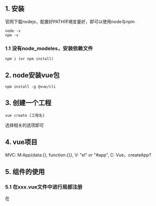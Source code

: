 ## 1. 安装
官网下载nodejs，配置好PATH环境变量好，即可以使用node与npm
    
    node -v
    npm -v
### 1.1 没有node_modeles，安装依赖文件
    
    npm i (or npm install)

## 2. node安装vue包
    
    npm install -g @vue/cli

## 3. 创建一个工程 

    vue create [工程名]

选择相关的选项即可

## 4. vue项目
MVC: M:App{data:{}, function:{}}, V: "el" or "#app", C: Vue，createApp? 

## 5. 组件的使用
### 5.1 在xxx.vue文件中进行局部注册
在<script>标签下，需要导入和注册两个步骤：

    <script>
    // 1. 在对应的文件夹下「导入」组件，components
    import HelloWorld from './components/HelloWorld.vue'
    // script里面必需要有export。与外面的import是对应的
    export default {
      // 当前文件组件名
      name: 'App',
      // 
      props:['titles']
      // 2. 注册组件名，已经写好的组件名称
      components: {
        HelloWorld
      },
      data:function(){
        return:{
                title:"小金刚"
            }
      },
      methons{
          
        }
        
    }
    </script>

### 5.2 在main.js文件中进行全局注册  
    一般在使用第三方成熟的组件的时候，可以使用全局注册，只需要使用app.use就可以了
    
    // main.ts
    import { createApp } from 'vue'
    import ElementPlus from 'element-plus'
    import 'element-plus/dist/index.css'
    import App from './App.vue'

    const app = createApp(App)
    // 
    app.use(ElementPlus)
    app.mount('#app')
    
## 6. elements-ui使用
### 6.1 安装
-S: 表示将安装的信息记录到package.json
    npm i element-ui -S
    
### 6.2 全局注册
    //vue 3.x
    app.use(ElementPlus)
    //vue 2.x
    Vue.use(ElementPlus)


## 7. VueRouter
Vue适合做单页面的项目，VueRouter用来控制不同组件的显示，比如components目录下的xxx.vue文件，设定不同组件和路径的映射
### 7.1 安装
    npm install vue-router@3

### 7.2 使用简介
声明式调用
    App.vue
    <!-- 声明路由链接 -->
    <router-link to="/discover">发现音乐</router-link>
    <!-- 声明路由占位标签 -->
    <router-view></router-view>
    
    ├── components
    │   └── HelloWorld.vue
    └── router
        └── index.js
    router文件中的index.js
    import VueRouter from "Vue-router";
    import Vue from "vue";
    import Discover from "../components/Discover.vue"
    Vue.use(VueRouter)
    
    // 2. 定义路由
    // 每个路由应该映射一个组件。 其中"component" 可以是
    // 通过 Vue.extend() 创建的组件构造器，
    // 或者，只是一个组件配置对象。
    // 我们晚点再讨论嵌套路由。
    const routes = new VueRouter(
        routers:[
            { path: '/discover', component: Discover, children: {
                path:'xxx', component:'child_name'}},
            <!-- 重定向 -->
            { path: '/', redirect: Discover}
        ]
    )

    export default router
    
    
    
    <!-- main.js -->
    import Vue from 'vue'
    import App from './App.vue'
    import router from "./router"

    Vue.config.productionTip = false

    new Vue({
      render: h => h(App),
      <!-- 添加了这一行 -->
      router:router 
    }).$mount('#app')


编程式调用

    router.push(...)
    ...
        this.$router.push('movie/${id}')
    ...


## 8 Vuex
    用于组件之间数据的转递。父组件和子组件可以通过props传递，但是兄弟组件不可以这样。
### 8.1 安装
    
    npm install vuex@next

### 8.2 使用
每个Vuex核心都是一个store全局对象  

    // Vue store主要由以下机制组成：
    // 1. State：存储应用程序的状态数据。
    // 2. Getters：从state中派生出一些状态，类似于计算属性。
    // 3. Mutations：修改state的唯一途径，且必须是同步函数。
    // 4. Actions：用于提交mutations，可以包含任意异步操作。
    // 5. Modules：将store分割成模块，每个模块拥有自己的state、getters、mutations和actions。
  
    // 首先，导入Vue和Vuex
    import Vue from 'vue'
    import Vuex from 'vuex'

    // 然后，通过调用Vue.use(Vuex)来使用Vuex
    Vue.use(Vuex)

    // 创建一个新的store实例
    const store = new Vuex.Store({
      state: {
        count: 0
      },
      mutations: {
        increment (state) {
          state.count++
        }
      },
      actions: {
        incrementAsync ({ commit }) {
          setTimeout(() => {
            commit('increment')
          }, 1000)
        }
      },
      getters: {
        doubleCount: state => {
          return state.count * 2
        }
      }
    })

    // 可以通过调用this.$store从任何组件访问存储
    // 例如，要增加计数，可以调用this.$store.commit('increment')
    // 要异步增加计数，可以调用this.$store.dispatch('incrementAsync')
    // 要获取双倍计数，可以调用this.$store.getters.doubleCount

    // 请注意，mutations必须是同步的，而actions可以是异步的。 
    // 还要注意，可以使用模块将存储拆分为更小、更可管理的部分。



    // commit是Vuex中一个用于提交mutation的方法，它的主要作用是修改state中的数据。 
    // commit接收一个mutation的type作为参数，以及一个可选的payload，它会同步地修改state中的数据。 

    // dispatch是Vuex中一个用于分发action的方法，它的主要作用是触发action中的异步操作，最终提交mutation来修改state。 
    // dispatch接收一个action的type作为参数，以及一个可选的payload，它会返回一个Promise，可以在异步操作完成后进行处理。 

    // getters是Vuex中一个用于从state中派生出一些状态的方法，类似于计算属性。 
    // getters接收state作为第一个参数，可以接收其他getter作为第二个参数，以及根state作为第三个参数。 
    // getters可以被用于计算state的派生状态，以及在组件中进行数据筛选和计算。

    // 以下是一个Vue Store中的modules使用例子：
    const moduleA = {
      state: { count: 0 },
      mutations: {
        increment (state) {
          state.count++
        }
      },
      actions: {
        incrementAsync ({ commit }) {
          setTimeout(() => {
            commit('increment')
          }, 1000)
        }
      },
      getters: {
        doubleCount (state) {
          return state.count * 2
        }
      }
    }

    const moduleB = {
      state: { message: 'Hello' },
      mutations: {
        updateMessage (state, newMessage) {
          state.message = newMessage
        }
      },
      actions: {
        updateMessageAsync ({ commit }, newMessage) {
          setTimeout(() => {
            commit('updateMessage', newMessage)
          }, 1000)
        }
      },
      getters: {
        upperCaseMessage (state) {
          return state.message.toUpperCase()
        }
      }
    }

    const store = new Vuex.Store({
      modules: {
        a: moduleA,
        b: moduleB
      }
    })

    // 在组件中使用moduleA的双倍计数getter：
    this.$store.getters['a/doubleCount']

    // 在组件中使用moduleB的大写消息getter：
    this.$store.getters['b/upperCaseMessage']

    // 在组件中分发moduleA的异步操作：
    this.$store.dispatch('a/incrementAsync')

    // 在组件中提交moduleB的同步操作：
    this.$store.commit('b/updateMessage', 'New message')

## 9 Mock
    // 使用mockjs来模拟数据
    const Mock = require('mockjs');

    // 定义数据模板
    const data = Mock.mock({
    'list|1-10': [{
        'id|+1': 1,
        'name': '@name',
        'age|18-60': 1,
        'gender|1': ['男', '女'],
        'email': '@email'
    }]
    });

    // 输出模拟数据
    console.log(data); 

    // 在请求数据时，使用axios或fetch等工具发送请求，并将返回的数据替换为模拟数据即可完成前端mock的使用

### 9.1 Mock.js和XHRHttpRequest的区别
Mock.js和XHRHttpRequest在前端开发中有着不同的作用。  

Mock.js是一款前端数据模拟工具，可以帮助开发者模拟数据接口，快速进行前端开发和调试。而XHRHttpRequest是一个内置的JavaScript函数，用于创建XMLHttpRequest对象，可以向服务器发送HTTP请求并接收响应。通常用于异步数据交换，如使用AJAX技术更新网页内容而不刷新整个页面，从而提高用户体验、性能和响应时间。  

在实际开发中，我们可以使用Mock.js模拟数据接口，然后使用XHRHttpRequest发送HTTP请求获取模拟数据，从而进行前端开发和调试。这样可以避免直接请求后端接口，提高开发效率和安全性。  

### 9.2 XHRHttpRequest的使用步骤
    
1. 创建一个XHR对象，使用open()方法指定HTTP请求的类型、URL和是否异步处理请求。  
2. 发送请求，使用send()方法向服务器发送请求。  
3. 监听XHR对象的readyState和status属性变化，以便在接收到响应时采取适当的操作。  
4. 处理响应，使用responseText、responseXML或response属性访问服务器响应的数据。  

    
            // 创建一个XMLHttpRequest对象
            var xhr = new XMLHttpRequest(); 

            // 指定请求方式和请求地址
            xhr.open('GET', '/api/data', true);

            // 发送请求
            xhr.send();

            // 监听请求状态变化
            xhr.onreadystatechange = function() {
                if (xhr.readyState === 4 && xhr.status === 200) {
                    // 请求成功后的操作
                    console.log(xhr.responseText);
                }
            };

